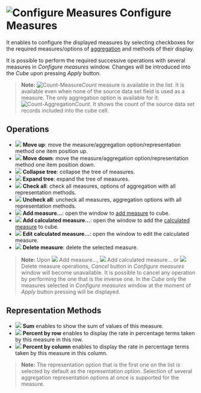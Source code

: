 # ![Configure Measures](../../images/icons/cube/cases/case-tune_default.svg) Configure Measures

It enables to configure the displayed measures by selecting checkboxes for the required measures/options of [aggregation](../../processors/func/aggregation-functions.md) and methods of their display.

It is possible to perform the required successive operations with several measures in *Configure measures* window. Changes will be introduced into the *Cube* upon pressing *Apply* button.

> **Note:** ![Count-Measure](../../images/icons/data-types/none_default.svg)*Count* measure is available in the list. It is available even when none of the source data set field is used as a measure. The only aggregation option is available for it: ![Count-Aggregation](../../images/icons/aggregations/factor-count_default.svg)*Count*. It shows the count of the source data set records included into the cube cell.

## Operations

* ![](../../images/icons/toolbar-controls/moveup_default.svg) **Move up**: move the measure/aggregation option/representation method one item position up.
* ![](../../images/icons/toolbar-controls/movedown_default.svg) **Move down**: move the measure/aggregation option/representation method one item position down.
* ![](../../images/icons/toolbar-controls/collapce-all_default.svg) **Collapse tree**: collapse the tree of measures.
* ![](../../images/icons/toolbar-controls/open-all_default.svg) **Expand tree**: expand the tree of measures.
* ![](../../images/icons/toolbar-controls/check-all_default.svg) **Check all**: check all measures, options of aggregation with all representation methods.
* ![](../../images/icons/toolbar-controls/uncheck-all_default.svg) **Uncheck all**: uncheck all measures, aggregation options with all representation methods.
* ![](../../images/icons/toolbar-controls_18x18/toolbar-controls_18x18_plus_default.svg) **Add measure...**: open the window to [add measure](./addfact.md) to cube.
* ![](../../images/icons/cube/cases/case-calc_default.svg) **Add calculated measure…**: open the window to add the [calculated measure](./addcalculatingfact.md) to cube.
* ![](../../images/icons/toolbar-controls/edit_default.svg) **Edit calculated measure…**: open the window to edit the calculated measure.
* ![](../../images/icons/toolbar-controls/delete_default.svg) **Delete measure**: delete the selected measure.

> **Note:** Upon ![](../../images/icons/toolbar-controls_18x18/toolbar-controls_18x18_plus_default.svg) Add measure..., ![](../../images/icons/cube/cases/case-calc_default.svg) Add calculated measure… or ![](../../images/icons/toolbar-controls/delete_default.svg) Delete measure operations, *Cancel* button in *Configure measures* window will become unavailable. It is possible to cancel any operation by performing the one that is the inverse one. In the  *Cube* only the measures selected in *Configure measures* window at the moment of *Apply* button pressing will be displayed.

## Representation Methods

* ![](../../images/icons/aggregations/factor-sum_default.svg) **Sum** enables to show the sum of values of this measure.
* ![](../../images/icons/cube/aggregation/row-percent_default.svg) **Percent by row** enables to display the rate in percentage terms taken by this measure in this row.
* ![](../../images/icons/cube/aggregation/col-percent_default.svg) **Percent by column** enables to display the rate in percentage terms taken by this measure in this column.

> **Note:** The representation option that is the first one on the list is selected by default as the representation option. Selection of several aggregation representation options at once is supported for the measure.
